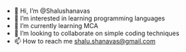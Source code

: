 - 👋 Hi, I’m @Shalushanavas
- 👀 I’m interested in learning programming languages
- 🌱 I’m currently learning MCA
- 💞️ I’m looking to collaborate on simple coding techniques
- 📫 How to reach me shalu.shanavas@gmail.com

<!---
Shalushanavas/Shalushanavas is a ✨ special ✨ repository because its `README.md` (this file) appears on your GitHub profile.
You can click the Preview link to take a look at your changes.
--->

